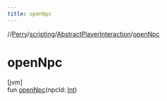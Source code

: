 ```yaml
---
title: openNpc
---
```

//[Perry](../../../index.html)/[scripting](../index.html)/[AbstractPlayerInteraction](index.html)/[openNpc](open-npc.html)



# openNpc



[jvm]\
fun [openNpc](open-npc.html)(npcId: [Int](https://kotlinlang.org/api/latest/jvm/stdlib/kotlin/-int/index.html))




